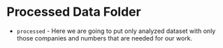 # Processed Data Folder

- `processed` - Here we are going to put only analyzed dataset with only those companies and numbers that are needed for our work.
